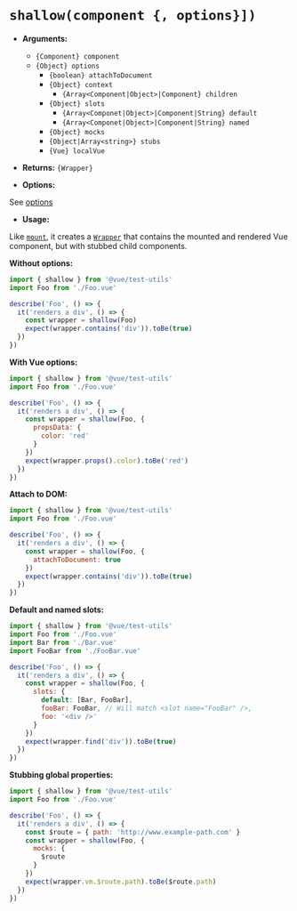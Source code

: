 # `shallow(component {, options}])`

- **Arguments:**

  - `{Component} component`
  - `{Object} options`
    - `{boolean} attachToDocument`
    - `{Object} context`
      - `{Array<Component|Object>|Component} children`
    - `{Object} slots`
        - `{Array<Componet|Object>|Component|String} default`
        - `{Array<Componet|Object>|Component|String} named`
    - `{Object} mocks`
    - `{Object|Array<string>} stubs`
    - `{Vue} localVue`

- **Returns:** `{Wrapper}`

- **Options:**

See [options](./options.md)

- **Usage:**

Like [`mount`](mount.md), it creates a [`Wrapper`](wrapper/README.md) that contains the mounted and rendered Vue component, but with stubbed child components.

**Without options:**

```js
import { shallow } from '@vue/test-utils'
import Foo from './Foo.vue'

describe('Foo', () => {
  it('renders a div', () => {
    const wrapper = shallow(Foo)
    expect(wrapper.contains('div')).toBe(true)
  })
})
```

**With Vue options:**

```js
import { shallow } from '@vue/test-utils'
import Foo from './Foo.vue'

describe('Foo', () => {
  it('renders a div', () => {
    const wrapper = shallow(Foo, {
      propsData: {
        color: 'red'
      }
    })
    expect(wrapper.props().color).toBe('red')
  })
})
```

**Attach to DOM:**

```js
import { shallow } from '@vue/test-utils'
import Foo from './Foo.vue'

describe('Foo', () => {
  it('renders a div', () => {
    const wrapper = shallow(Foo, {
      attachToDocument: true
    })
    expect(wrapper.contains('div')).toBe(true)
  })
})
```

**Default and named slots:**

```js
import { shallow } from '@vue/test-utils'
import Foo from './Foo.vue'
import Bar from './Bar.vue'
import FooBar from './FooBar.vue'

describe('Foo', () => {
  it('renders a div', () => {
    const wrapper = shallow(Foo, {
      slots: {
        default: [Bar, FooBar],
        fooBar: FooBar, // Will match <slot name="FooBar" />,
        foo: '<div />'
      }
    })
    expect(wrapper.find('div')).toBe(true)
  })
})
```

**Stubbing global properties:**

```js
import { shallow } from '@vue/test-utils'
import Foo from './Foo.vue'

describe('Foo', () => {
  it('renders a div', () => {
    const $route = { path: 'http://www.example-path.com' }
    const wrapper = shallow(Foo, {
      mocks: {
        $route
      }
    })
    expect(wrapper.vm.$route.path).toBe($route.path)
  })
})
```

